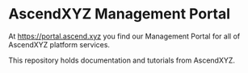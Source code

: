# AscendXYZ Management Portal

At https://portal.ascend.xyz you find our Management Portal for all of AscendXYZ platform services.

This repository holds documentation and tutorials from AscendXYZ. 

